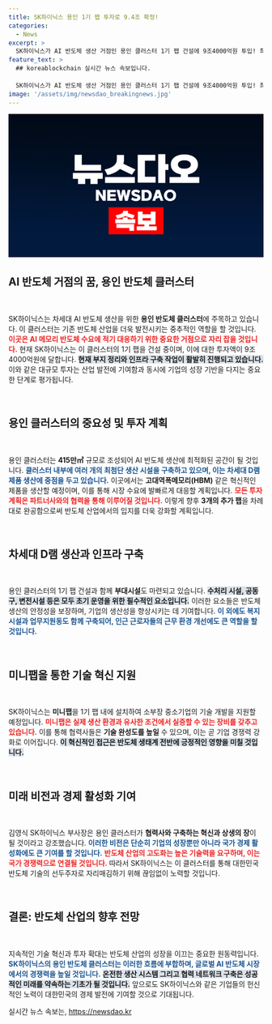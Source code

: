 ```yaml
---
title: SK하이닉스 용인 1기 팹 투자로 9.4조 확정!
categories:
  - News
excerpt: >
  SK하이닉스가 AI 반도체 생산 거점인 용인 클러스터 1기 팹 건설에 9조4000억원 투입! 최첨단 HBM 등 차세대 D램 생산을 위해 2027년 5월까지 공사를 완료할 계획이다. 글로벌 반도체 생태계 혁신의 시작, 기대되는 변화!
feature_text: >
  ## koreablockchain 실시간 뉴스 속보입니다.

  SK하이닉스가 AI 반도체 생산 거점인 용인 클러스터 1기 팹 건설에 9조4000억원 투입! 최첨단 HBM 등 차세대 D램 생산을 위해 2027년 5월까지 공사를 완료할 계획이다. 글로벌 반도체 생태계 혁신의 시작, 기대되는 변화!
image: '/assets/img/newsdao_breakingnews.jpg'
---
```


<p><img src="/assets/img/newsdao_breakingnews.jpg" alt="koreablockchain 속보" /></p>

<h2 data-ke-size="size26">AI 반도체 거점의 꿈, 용인 반도체 클러스터</h2>

<p data-ke-size="size16">&nbsp;</p>

<p>SK하이닉스는 차세대 AI 반도체 생산을 위한 <strong>용인 반도체 클러스터</strong>에 주목하고 있습니다. 이 클러스터는 기존 반도체 산업을 더욱 발전시키는 중추적인 역할을 할 것입니다. <b><span style="color: #ee2323;">이곳은 AI 메모리 반도체 수요에 적기 대응하기 위한 중요한 거점으로 자리 잡을 것입니다.</span></b> 현재 SK하이닉스는 이 클러스터의 1기 팹을 건설 중이며, 이에 대한 투자액이 9조4000억원에 달합니다. <b><span style="background-color: #21538527;">현재 부지 정리와 인프라 구축 작업이 활발히 진행되고 있습니다.</span></b> 이와 같은 대규모 투자는 산업 발전에 기여함과 동시에 기업의 성장 기반을 다지는 중요한 단계로 평가됩니다.</p>

<p data-ke-size="size16">&nbsp;</p>

<h2 data-ke-size="size26">용인 클러스터의 중요성 및 투자 계획</h2>

<p data-ke-size="size16">&nbsp;</p>

<p>용인 클러스터는 <strong>415만㎡</strong> 규모로 조성되어 AI 반도체 생산에 최적화된 공간이 될 것입니다. <b><span style="color: #1a5490;">클러스터 내부에 여러 개의 최첨단 생산 시설을 구축하고 있으며, 이는 차세대 D램 제품 생산에 중점을 두고 있습니다.</span></b> 이곳에서는 <strong>고대역폭메모리(HBM)</strong> 같은 혁신적인 제품을 생산할 예정이며, 이를 통해 시장 수요에 발빠르게 대응할 계획입니다. <b><span style="color: #ee2323;">모든 투자 계획은 파트너사와의 협력을 통해 이루어질 것입니다.</span></b> 이렇게 향후 <strong>3개의 추가 팹</strong>을 차례대로 완공함으로써 반도체 산업에서의 입지를 더욱 강화할 계획입니다.</p>

<p data-ke-size="size16">&nbsp;</p>

<h2 data-ke-size="size26">차세대 D램 생산과 인프라 구축</h2>

<p data-ke-size="size16">&nbsp;</p>

<p>용인 클러스터의 1기 팹 건설과 함께 <strong>부대시설</strong>도 마련되고 있습니다. <b><span style="background-color: #21538527;">수처리 시설, 공동구, 변전시설 등은 모두 초기 운영을 위한 필수적인 요소입니다.</span></b> 이러한 요소들은 반도체 생산의 안정성을 보장하며, 기업의 생산성을 향상시키는 데 기여합니다. <b><span style="color: #1a5490;">이 외에도 복지시설과 업무지원동도 함께 구축되어, 인근 근로자들의 근무 환경 개선에도 큰 역할을 할 것입니다.</span></b></p>

<p data-ke-size="size16">&nbsp;</p>

<h2 data-ke-size="size26">미니팹을 통한 기술 혁신 지원</h2>

<p data-ke-size="size16">&nbsp;</p>

<p>SK하이닉스는 <strong>미니팹</strong>을 1기 팹 내에 설치하여 소부장 중소기업의 기술 개발을 지원할 예정입니다. <b><span style="color: #ee2323;">미니팹은 실제 생산 환경과 유사한 조건에서 실증할 수 있는 장비를 갖추고 있습니다.</span></b> 이를 통해 협력사들은 <strong>기술 완성도를 높일</strong> 수 있으며, 이는 곧 기업 경쟁력 강화로 이어집니다. <b><span style="background-color: #21538527;">이 혁신적인 접근은 반도체 생태계 전반에 긍정적인 영향을 미칠 것입니다.</span></b></p>

<p data-ke-size="size16">&nbsp;</p>

<h2 data-ke-size="size26">미래 비전과 경제 활성화 기여</h2>

<p data-ke-size="size16">&nbsp;</p>

<p>김영식 SK하이닉스 부사장은 용인 클러스터가 <strong>협력사와 구축하는 혁신과 상생의 장</strong>이 될 것이라고 강조했습니다. <b><span style="color: #1a5490;">이러한 비전은 단순히 기업의 성장뿐만 아니라 국가 경제 활성화에도 큰 기여를 할 것입니다.</span></b> <b><span style="color: #ee2323;">반도체 산업의 고도화는 높은 기술력을 요구하며, 이는 국가 경쟁력으로 연결될 것입니다.</span></b> 따라서 SK하이닉스는 이 클러스터를 통해 대한민국 반도체 기술의 선두주자로 자리매김하기 위해 끊임없이 노력할 것입니다.</p>

<p data-ke-size="size16">&nbsp;</p>

<h2 data-ke-size="size26">결론: 반도체 산업의 향후 전망</h2>

<p data-ke-size="size16">&nbsp;</p>

<p>지속적인 기술 혁신과 투자 확대는 반도체 산업의 성장을 이끄는 중요한 원동력입니다. <b><span style="color: #1a5490;">SK하이닉스의 용인 반도체 클러스터는 이러한 흐름에 부합하며, 글로벌 AI 반도체 시장에서의 경쟁력을 높일 것입니다.</span></b> <b><span style="background-color: #21538527;">온전한 생산 시스템 그리고 협력 네트워크 구축은 성공적인 미래를 약속하는 기초가 될 것입니다.</span></b> 앞으로도 SK하이닉스와 같은 기업들의 헌신적인 노력이 대한민국의 경제 발전에 기여할 것으로 기대됩니다.</p>
실시간 뉴스 속보는, <a href="https://newsdao.kr" rel="dofollow">https://newsdao.kr</a>


